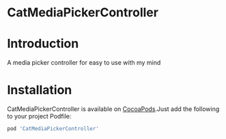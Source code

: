 # CatMediaPickerController

# Introduction

A media picker controller for easy to use with my mind

# Installation

CatMediaPickerController is available on [CocoaPods](http://cocoapods.org).Just add the following to your project Podfile:

```ruby
pod 'CatMediaPickerController'
```
